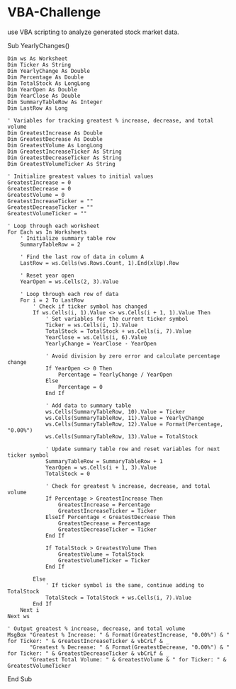 # VBA-Challenge
use VBA scripting to analyze generated stock market data.




Sub YearlyChanges()

    Dim ws As Worksheet
    Dim Ticker As String
    Dim YearlyChange As Double
    Dim Percentage As Double
    Dim TotalStock As LongLong
    Dim YearOpen As Double
    Dim YearClose As Double
    Dim SummaryTableRow As Integer
    Dim LastRow As Long
    
    ' Variables for tracking greatest % increase, decrease, and total volume
    Dim GreatestIncrease As Double
    Dim GreatestDecrease As Double
    Dim GreatestVolume As LongLong
    Dim GreatestIncreaseTicker As String
    Dim GreatestDecreaseTicker As String
    Dim GreatestVolumeTicker As String
    
    ' Initialize greatest values to initial values
    GreatestIncrease = 0
    GreatestDecrease = 0
    GreatestVolume = 0
    GreatestIncreaseTicker = ""
    GreatestDecreaseTicker = ""
    GreatestVolumeTicker = ""

    ' Loop through each worksheet
    For Each ws In Worksheets
        ' Initialize summary table row
        SummaryTableRow = 2
        
        ' Find the last row of data in column A
        LastRow = ws.Cells(ws.Rows.Count, 1).End(xlUp).Row
        
        ' Reset year open
        YearOpen = ws.Cells(2, 3).Value
        
        ' Loop through each row of data
        For i = 2 To LastRow
            ' Check if ticker symbol has changed
            If ws.Cells(i, 1).Value <> ws.Cells(i + 1, 1).Value Then
                ' Set variables for the current ticker symbol
                Ticker = ws.Cells(i, 1).Value
                TotalStock = TotalStock + ws.Cells(i, 7).Value
                YearClose = ws.Cells(i, 6).Value
                YearlyChange = YearClose - YearOpen
                
                ' Avoid division by zero error and calculate percentage change
                If YearOpen <> 0 Then
                    Percentage = YearlyChange / YearOpen
                Else
                    Percentage = 0
                End If
                
                ' Add data to summary table
                ws.Cells(SummaryTableRow, 10).Value = Ticker
                ws.Cells(SummaryTableRow, 11).Value = YearlyChange
                ws.Cells(SummaryTableRow, 12).Value = Format(Percentage, "0.00%")
                ws.Cells(SummaryTableRow, 13).Value = TotalStock
                
                ' Update summary table row and reset variables for next ticker symbol
                SummaryTableRow = SummaryTableRow + 1
                YearOpen = ws.Cells(i + 1, 3).Value
                TotalStock = 0
                
                ' Check for greatest % increase, decrease, and total volume
                If Percentage > GreatestIncrease Then
                    GreatestIncrease = Percentage
                    GreatestIncreaseTicker = Ticker
                ElseIf Percentage < GreatestDecrease Then
                    GreatestDecrease = Percentage
                    GreatestDecreaseTicker = Ticker
                End If
                
                If TotalStock > GreatestVolume Then
                    GreatestVolume = TotalStock
                    GreatestVolumeTicker = Ticker
                End If
                
            Else
                ' If ticker symbol is the same, continue adding to TotalStock
                TotalStock = TotalStock + ws.Cells(i, 7).Value
            End If
        Next i
    Next ws
    
    ' Output greatest % increase, decrease, and total volume
    MsgBox "Greatest % Increase: " & Format(GreatestIncrease, "0.00%") & " for Ticker: " & GreatestIncreaseTicker & vbCrLf & _
           "Greatest % Decrease: " & Format(GreatestDecrease, "0.00%") & " for Ticker: " & GreatestDecreaseTicker & vbCrLf & _
           "Greatest Total Volume: " & GreatestVolume & " for Ticker: " & GreatestVolumeTicker

End Sub
